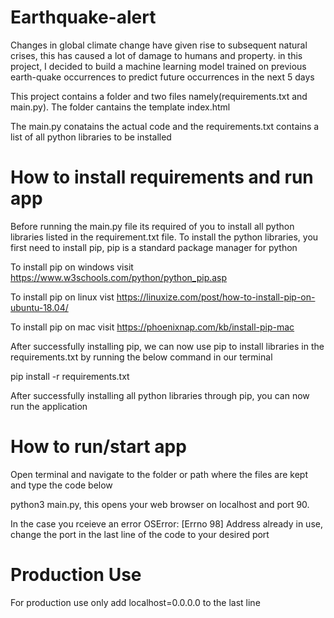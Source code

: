 # Earthquake-alert

Changes in global climate change have given rise to subsequent natural crises, this has caused a lot of damage to humans and property. in this project, I decided to build a machine learning model trained on previous earth-quake occurrences to predict future occurrences in the next 5 days

This project contains a folder and two files namely(requirements.txt and main.py). The folder cantains the template index.html

The main.py conatains the actual code and the requirements.txt contains a list of all python libraries to be installed

# How to install requirements and run app

Before running the main.py file its required of you to install all python libraries listed in the requirement.txt file.
To install the python libraries, you first need to install pip, pip is a standard package manager for python

To install pip on windows visit https://www.w3schools.com/python/python_pip.asp 

To install pip on linux vist https://linuxize.com/post/how-to-install-pip-on-ubuntu-18.04/

To install pip on mac visit https://phoenixnap.com/kb/install-pip-mac

After successfully installing pip, we can now use pip to install libraries in the requirements.txt by running the below command in our terminal

pip install -r requirements.txt

After successfully installing all python libraries through pip, you can now run the application

# How to run/start app

Open terminal and navigate to the folder or path where the files are kept and type the code below

python3 main.py, this opens your web browser on localhost and port 90. 

In the case you rceieve an error OSError: [Errno 98] Address already in use, change the port in the last line of the code to your desired port

# Production Use

For production use only add localhost=0.0.0.0 to the last line
